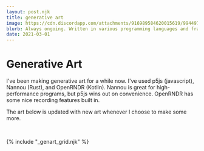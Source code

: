 ```yaml
---
layout: post.njk
title: generative art
image: https://cdn.discordapp.com/attachments/916989584620015619/994497664240586762/7_6_22_limit.gif
blurb: Always ongoing. Written in various programming languages and frameworks.
date: 2021-03-01
---
```

# Generative Art
I've been making generative art for a while now. I've used p5js (javascript), Nannou (Rust), and OpenRNDR (Kotlin). Nannou is great for high-performance programs, but p5js wins out on convenience. OpenRNDR has some nice recording features built in.

The art below is updated with new art whenever I choose to make some more.

<br/>

{% include "_genart_grid.njk" %}
